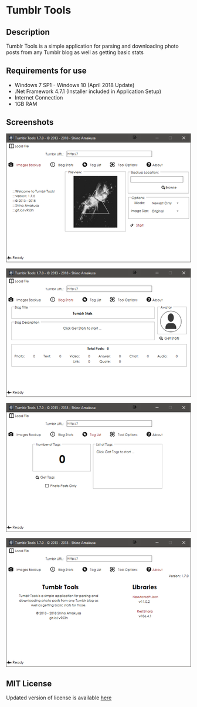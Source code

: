 # Tumblr Tools 
## Description
Tumblr Tools is a simple application for parsing and downloading photo posts from any Tumblr blog as well as getting basic stats

## Requirements for use
* Windows 7 SP1 - Windows 10 (April 2018 Update)
* .Net Framework 4.7.1 (Installer included in Application Setup)
* Internet Connection
* 1GB RAM

## Screenshots
![](Documents/Home_tt-01.png)

![](Documents/Home_tt-02.png)

![](Documents/Home_tt-03.png)

![](Documents/Home_tt-04.png)

## MIT License
Updated version of license is available [here](LICENSE.md)
